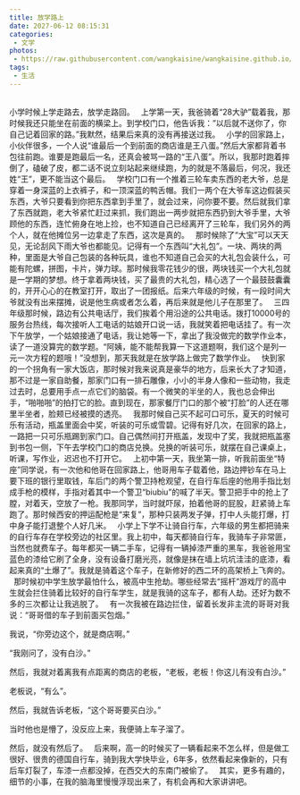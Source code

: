 ```yaml
---
title: 放学路上
date: 2027-06-12 08:15:31
categories:
 - 文学
photos:
 - https://raw.githubusercontent.com/wangkaisine/wangkaisine.github.io/master/gallery/arts/children.jpg
tags:
 - 生活
---
```


<br/>
小学时候上学走路去，放学走路回。
 
上学第一天，我爸骑着“28大驴”载着我，那时候我还只能坐在前面的横梁上。到学校门口，他告诉我：”以后就不送你了，你自己记着回家的路。”我默然，结果后来真的没有再接送过我。
 
小学的回家路上，小伙伴很多，一个人说“谁最后一个到前面的商店谁是王八蛋。”然后大家都背着书包往前跑。谁要是跑最后一名，还真会被骂一路的“王八蛋”。所以，我那时跑着摔倒了，磕破了皮，都二话不说立刻站起来继续跑，为的就是不落最后，何况，我还姓“王”，更不能当这个最后。
 
学校门口有一个推着三轮车卖东西的老大爷，总是穿着一身深蓝的上衣裤子，和一顶深蓝的鸭舌帽。我们一两个在大爷车这边假装买东西，大爷只要看到你把东西拿到手里了，就会过来，问你要不要。然后就我们拿了东西就跑，老大爷紧忙赶过来抓，我们跑出一两步就把东西扔到大爷手里，大爷顾他的东西，连忙俯身在地上捡，也不知道自己已经离开了三轮车，我们另外的两个人，就在他摊位另一边拿走了东西，这次是真的。
 
那时候除了“大宝”可以天天见，无论刮风下雨大爷也都能见。记得有一个东西叫“大礼包”。一块、两块的两种，里面是大爷自己包装的各种玩具，谁也不知道自己会买的大礼包会装什么，可能有陀螺，拼图，卡片，弹力球。那时候我零花钱少的很，两块钱买一个大礼包就是一学期的梦想。终于拿着两块钱，买了最贵的大礼包，精心选了一个最鼓鼓囊囊的，开开心心的在教室打开，取出了一团报纸。后来六年级的时候，有一段时间大爷就没有出来摆摊，说是他生病或者怎么着，再后来就是他儿子在那里了。
 
三四年级那时候，路边有公共电话厅，我们挨着个用沿途的公共电话。拨打10000号的服务台热线，每次接听人工电话的姑娘开口说一话，我就笑着把电话挂了。有一次下午放学，一个姑娘接通了电话，我让她等一下，拿出了我没做完的数学作业本，读了一道没算完的数学题。“阿姨，能不能帮我算一下这道题啊，我们这个是列一元一次方程的题哦！”没想到，那天我就是在放学路上做完了数学作业。
 
快到家的一个拐角有一家大饭店，那时候对我来说真是豪华的地方，后来长大了才知道，那不过是一家自助餐，那家门口有一排石雕像，小小的半身人像和一些动物，我走过去时，总要用手点一点它们的脑袋。有一个微笑的半坐的人，我也总会伸出手，“啪啪啪”的拍打它的脸。直到现在，那家餐厅门口的那个被“打脸”的人还在哪里半坐者，脸颊已经被摸的透亮。
 
我那时候自己买不起可口可乐，夏天的时候可乐有活动，瓶盖里面会中奖，听装的可乐或雪碧。记得有好几次，在回家的路上，一路把一只可乐瓶踢到家门口。自己偶然间打开瓶盖，发现中了奖，我就把瓶盖塞到书包一侧，下午去学校门口的商店兑换。兑换的听装可乐，就摆在自己课桌上，听课，写作业，迟迟也不打开它。
 
上初中第一天，我坐第一排，听我前面坐“特座”同学说，有一次他和他哥在回家路上，他哥用车子载着他，路边押钞车在马上要下班的银行里取钱，车后门的两个警卫持枪观望，在自行车后座的他用手指比划成手枪的模样，手指对着其中一个警卫“biubiu”的喊了半天。警卫把手中的抢上了膛，对着天，空放了一枪。我那同学，当时就吓尿，拍着他哥的屁股，赶紧骑上车跑了。那时候西安的押运配枪是“来复”，那种只装两发子弹，打中人头能打爆，打中身子能打退整个人好几米。
 
小学上下学不让骑自行车，六年级的男生都把骑来的自行车存在学校旁边的社区里。我上初中，每天都骑自行车，我骑车子非常匪，当然也就费车子。每年都买一辆二手车，记得有一辆掉漆严重的黑车，我爸爸用宝蓝色的漆给它刷了全身，没有设备打磨光亮，就像是抹在墙上坑坑洼洼的底漆，看起来真的“土爆了”。我就是骑着这个车子，在新修好的西二环的高架桥上飞奔的。
 
那时候初中学生放学最怕什么，被高中生抢劫。哪些经常去“摇杆”游戏厅的高中生就会拦住骑着比较好的自行车学生，就是我骑的这车子，都有人劫。还好为数不多的三次都让让我逃脱了。
 
有一次我被在路边拦住，留着长发非主流的哥哥对我说：“哥哥借的车子到前面买包烟。”

我说，“你旁边这个，就是商店啊。”

“我刚问了，没有白沙。”

然后，我就对着离我有点距离的商店的老板，“老板，老板！你这儿有没有白沙。”

老板说，“有么”。

然后，我就告诉老板，“这个哥哥要买白沙。”

当时他也是懵了，没反应上来，我便骑上车子溜了。

然后，就没有然后了。
 
后来啊，高一的时候买了一辆看起来不怎么样，但是做工很好、很贵的德国自行车，骑到我大学快毕业，6年多，依然看起来像新的，只有后车灯裂了，车漆一点都没掉，在西交大的东南门被偷了。
 
其实，更多有趣的，细节的小事，在我的脑海里慢慢浮现出来了，有机会再和大家讲讲吧。
